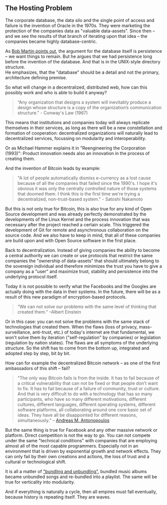 ## The Hosting Problem

The corporate database, the data silo and the single point of access and failure is the invention of Oracle in the 1970s. They were marketing the protection of the companies data as "valuable data-assets". Since then – and we see the results of that branch of iterating upon that idea – the companies became highly database-centric.

As [Bob Martin points out](https://youtu.be/o_TH-Y78tt4?t=2566), the argument for the database itself is persistence – we want things to remain. But he argues that we had persistence long before the invention of the database. And that is in the UNIX-style directory structure.   
He emphasizes, that the "database" should be a detail and not the primary, architecture defining premise.

So what will change in a decentralized, distributed web, how can this possibly work and who is able to build it anyway?

> “Any organization that designs a system will inevitably produce a design whose structure is a copy of the organization’s communication structure.” - Conway's Law (1967)

This means that institutions and companies today will always replicate themselves in their services, as long as there will be a new constellation and formation of cooperation: decentralized organizations will naturally lead to decentralized services, focussing on modularity and interoperability.

Or as Michael Hammer explains it in "Reengineering the Corporation (1993)": Product innovation needs also an innovation in the process of creating them.

And the invention of Bitcoin leads by example:

>"A lot of people automatically dismiss e-currency as a lost cause because of all the companies that failed since the 1990's. I hope it's obvious it was only the centrally controlled nature of those systems that doomed them. I think this is the first time we're trying a decentralized, non-trust-based system." - Satoshi Nakamoto

But this is not only true for Bitcoin, this is also true for any kind of Open Source development and was already perfectly demonstrated by the developments of the Linux Kernel and the process innovation that was necessary after the project reached a certain scale. This triggered the development of Git for remote and asynchronous collaboration on the source code. And we also have to keep in mind, that all of these companies are build upon and with Open Source software in the first place.

Back to decentralization. Instead of giving companies the ability to become a central authority we can create or use protocols that restrict the same companies the "ownership of data-assets" that should ultimately belong to the sovereign individual and therefore minimizes the trust you have to give a company as a "user" and maximize trust, stability and persistence into the underlying protocol itself.

Today it is not possible to verify what the Facebooks and the Googles are actually doing with the data in their systems. In the future, there will be as a result of this new paradigm of encryption-based protocols.

>“We can not solve our problems with the same level of thinking that created them.” –Albert Einstein

Or in this case: you can not solve the problems with the same stack of technologies that created them. When the flaws (loss of privacy, mass-surveillance, anti-trust, etc.) of today's internet are that fundamental, we won't solve them by iteration ("self-regulation" by companies) or legislation (regulation by nation states). The flaws are all symptoms of the underlying structure. So the shift has to come from the bottom up, integrated and adopted step by step, bit by bit.

How can for example the decentralized Bitcoin network – as one of the first ambassadors of this shift – fail?
> "The only way Bitcoin fails is from the inside. It has to fail because of a critical vulnerability that can not be fixed or that people don’t want to fix. It has to fail because of a failure of community, trust or culture. And that is very difficult to do with a technology that has so many participants, who have so many different motivations, different cultures, different languages, different operating systems, different software platforms, all collaborating around one core basic set of ideas. They have all be disappointed for different reasons, simultaneously.” – [Andreas M. Antonopoulos](https://youtu.be/p0ftZgCEZos?t=1837)

But the same thing is true for Facebook and any other massive network or platform. Direct competition is not the way to go. You can not compete under the same "technical conditions" with companies that are employing almost all of the most capable programmers. Especially not in an environment that is driven by exponential growth and network effects.
They can only fail by their own creations and actions, the loss of trust and a cultural or technological shift.

It is all a matter of ["bundling and unbundling"](https://web.archive.org/web/20190904214835/https://hbr.org/2014/06/how-to-succeed-in-business-by-bundling-and-unbundling), bundled music albums became unbundled songs and re-bundled into a playlist. The same will be true for verticality into modularity.

And if everything is naturally a cycle, then all empires must fall eventually, because history is repeating itself. They are waves.
